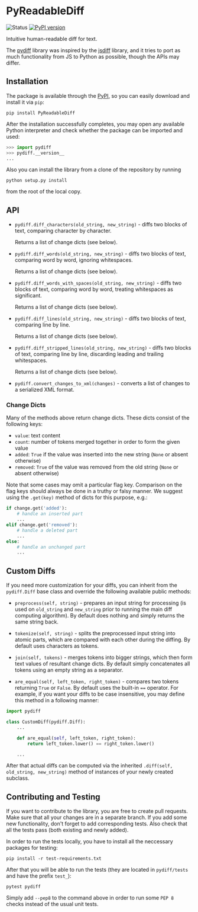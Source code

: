 # PyReadableDiff

![Status](https://travis-ci.org/BeagleInc/PyReadableDiff.svg?branch=master)
[![PyPI version](https://badge.fury.io/py/PyReadableDiff.svg)](https://badge.fury.io/py/PyReadableDiff)

Intuitive human-readable diff for text.

The [pydiff](https://github.com/BeagleInc/PyReadableDiff)
library was inspired by the [jsdiff](https://github.com/kpdecker/jsdiff)
library, and it tries to port as much functionality from JS to Python as possible,
though the APIs may differ.

## Installation

The package is available through the [PyPI](https://pypi.python.org/pypi/PyReadableDiff),
so you can easily download and install it via `pip`:
```shell
pip install PyReadableDiff
```

After the installation successfully completes, you may open any available Python interpreter and check whether the package can be imported and used:
```python
>>> import pydiff
>>> pydiff.__version__
...
```

Also you can install the library from a clone of the repository by running
```shell
python setup.py install
```
from the root of the local copy.

## API

* `pydiff.diff_characters(old_string, new_string)` - diffs two blocks of text, comparing character by character.

    Returns a list of change dicts (see below).

* `pydiff.diff_words(old_string, new_string)` - diffs two blocks of text, comparing word by word, ignoring whitespaces.

    Returns a list of change dicts (see below).

* `pydiff.diff_words_with_spaces(old_string, new_string)` - diffs two blocks of text, comparing word by word, treating whitespaces as significant.

    Returns a list of change dicts (see below).

* `pydiff.diff_lines(old_string, new_string)` - diffs two blocks of text, comparing line by line.

    Returns a list of change dicts (see below).

* `pydiff.diff_stripped_lines(old_string, new_string)` - diffs two blocks of text, comparing line by line, discarding leading and trailing whitespaces.

    Returns a list of change dicts (see below).

* `pydiff.convert_changes_to_xml(changes)` - converts a list of changes to a serialized XML format.

### Change Dicts

Many of the methods above return change dicts. These dicts consist of the following keys:

* `value`: text content
* `count`: number of tokens merged together in order to form the given value
* `added`: `True` if the value was inserted into the new string (`None` or absent otherwise)
* `removed`: `True` of the value was removed from the old string (`None` or absent otherwise)

Note that some cases may omit a particular flag key. Comparison on the flag keys should always be done in a truthy or falsy manner.
We suggest using the `.get(key)` method of dicts for this purpose, e.g.:
```python
if change.get('added'):
    # handle an inserted part
    ...
elif change.get('removed'):
    # handle a deleted part
    ...
else:
    # handle an unchanged part
    ...
```

## Custom Diffs

If you need more customization for your diffs, you can inherit from the `pydiff.Diff` base class and override the following available public methods:

* `preprocess(self, string)` - prepares an input string for processing (is used on `old_string` and `new_string` prior to running the main diff computing algorithm).
By default does nothing and simply returns the same string back.

* `tokenize(self, string)` - splits the preprocessed input string into atomic parts, which are compared with each other during the diffing.
By default uses characters as tokens.

* `join(self, tokens)` - merges tokens into bigger strings, which then form text values of resultant change dicts.
By default simply concatenates all tokens using an empty string as a separator.

* `are_equal(self, left_token, right_token)` - compares two tokens returning `True` or `False`.
By default uses the built-in `==` operator. For example, if you want your diffs to be case insensitive, you may define this method in a following manner:

```python
import pydiff

class CustomDiff(pydiff.Diff):
    ...

    def are_equal(self, left_token, right_token):
        return left_token.lower() == right_token.lower()

    ...
```

After that actual diffs can be computed via the inherited `.diff(self, old_string, new_string)` method of instances of your newly created subclass.

## Contributing and Testing

If you want to contribute to the library, you are free to create pull requests. Make sure that all your changes are in a separate branch.
If you add some new functionality, don't forget to add corresponding tests. Also check that all the tests pass (both existing and newly added).

In order to run the tests locally, you have to install all the neccessary packages for testing:
```shell
pip install -r test-requirements.txt
```

After that you will be able to run the tests (they are located in `pydiff/tests` and have the prefix `test_`):
```shell
pytest pydiff
```

Simply add `--pep8` to the command above in order to run some `PEP 8` checks instead of the usual unit tests.
